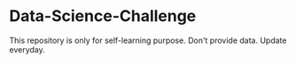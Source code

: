 # Data-Science-Challenge

This repository is only for self-learning purpose. Don't provide data. Update everyday.
